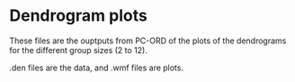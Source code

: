 # Dendrogram plots

These files are the ouptputs from PC-ORD of the plots of the dendrograms for the different group sizes (2 to 12).

.den files are the data, and .wmf files are plots.

